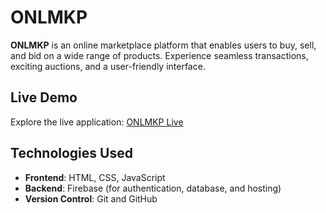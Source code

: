 # ONLMKP

**ONLMKP** is an online marketplace platform that enables users to buy, sell, and bid on a wide range of products. Experience seamless transactions, exciting auctions, and a user-friendly interface.

## Live Demo

Explore the live application: [ONLMKP Live](https://algoanurag.github.io/online-marketplace/)

## Technologies Used

- **Frontend**: HTML, CSS, JavaScript
- **Backend**: Firebase (for authentication, database, and hosting)
- **Version Control**: Git and GitHub
